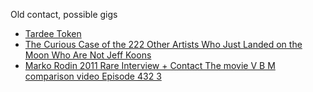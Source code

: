 
Old contact, possible gigs

- [Tardee Token](file:///home/dwulf/Downloads/Tardee_Token_One_Pager277_with_price.pdf)
- [The Curious Case of the 222 Other Artists Who Just Landed on the Moon Who Are Not Jeff Koons](https://news.artnet.com/art-world/lunaprise-museum-space-blue-2444482/amp-page)
- [Marko Rodin 2011 Rare Interview + Contact The movie V B M comparison video Episode 432 3](https://youtu.be/Z48FbS2bPIw?si=Sr3NiC4AcMt6GQgS)

